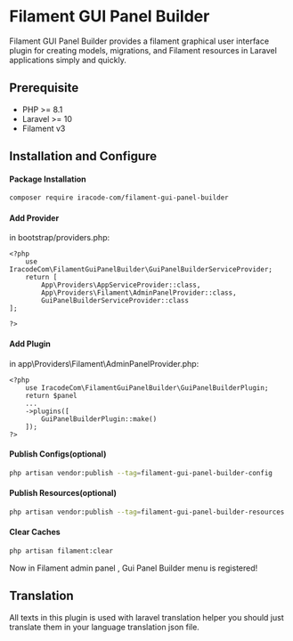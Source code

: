 # Filament GUI Panel Builder
Filament GUI Panel Builder provides a filament graphical user interface plugin for creating models, migrations, and Filament resources in Laravel applications simply and quickly.


## Prerequisite
- PHP >= 8.1
- Laravel >= 10
- Filament v3

## Installation and Configure
#### Package Installation
```bash
composer require iracode-com/filament-gui-panel-builder
```
#### Add Provider
in bootstrap/providers.php:

    <?php
        use IracodeCom\FilamentGuiPanelBuilder\GuiPanelBuilderServiceProvider;
        return [
    		App\Providers\AppServiceProvider::class,
    		App\Providers\Filament\AdminPanelProvider::class,
      		GuiPanelBuilderServiceProvider::class
	];

    ?>
    

#### Add Plugin
in app\Providers\Filament\AdminPanelProvider.php:

    <?php
        use IracodeCom\FilamentGuiPanelBuilder\GuiPanelBuilderPlugin;
        return $panel
		...
		->plugins([
			GuiPanelBuilderPlugin::make()
		]);
    ?>
    
#### Publish Configs(optional)
```bash
php artisan vendor:publish --tag=filament-gui-panel-builder-config
```
#### Publish Resources(optional)
```bash
php artisan vendor:publish --tag=filament-gui-panel-builder-resources
```
#### Clear Caches
```bash
php artisan filament:clear
```
Now in Filament admin panel , Gui Panel Builder menu is registered!
## Translation
All texts in this plugin is used with laravel translation helper you should just translate them in your language translation json file.

